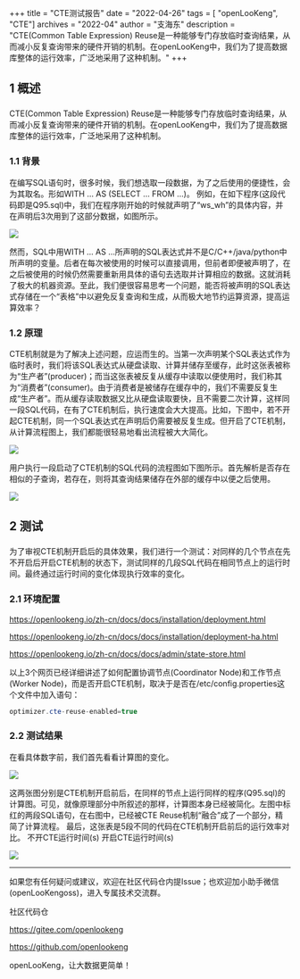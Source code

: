 +++ 
title = "CTE测试报告"
date = "2022-04-26"
tags = [ "openLooKeng", "CTE"]
archives = "2022-04"
author = "支海东"
description = "CTE(Common Table Expression) Reuse是一种能够专门存放临时查询结果，从而减小反复查询带来的硬件开销的机制。在openLooKeng中，我们为了提高数据库整体的运行效率，广泛地采用了这种机制。"
+++

## <p align="left">1 概述</p>

CTE(Common Table Expression) Reuse是一种能够专门存放临时查询结果，从而减小反复查询带来的硬件开销的机制。在openLooKeng中，我们为了提高数据库整体的运行效率，广泛地采用了这种机制。

### 1.1	背景

在编写SQL语句时，很多时候，我们想选取一段数据，为了之后使用的便捷性，会为其取名。形如WITH … AS (SELECT … FROM …)。
例如，在如下程序(这段代码即是Q95.sql)中，我们在程序刚开始的时候就声明了“ws_wh”的具体内容，并在声明后3次用到了这部分数据，如图所示。

<img align="center" src='/zh-cn/blog/20220426/01.jpg' />

然而，SQL中用WITH … AS …所声明的SQL表达式并不是C/C++/java/python中所声明的变量。后者在每次被使用的时候可以直接调用，但前者即便被声明了，在之后被使用的时候仍然需要重新用具体的语句去选取并计算相应的数据。这就消耗了极大的机器资源。至此，我们便很容易思考一个问题，能否将被声明的SQL表达式存储在一个“表格”中以避免反复查询和生成，从而极大地节约运算资源，提高运算效率？

### 1.2 原理

CTE机制就是为了解决上述问题，应运而生的。当第一次声明某个SQL表达式作为临时表时，我们将该SQL表达式从硬盘读取、计算并储存至缓存，此时这张表被称为“生产者”(producer)；而当这张表被反复从缓存中读取以便使用时，我们称其为“消费者”(consumer)。由于消费者是被储存在缓存中的，我们不需要反复生成“生产者”。而从缓存读取数据又比从硬盘读取要快，且不需要二次计算，这样同一段SQL代码，在有了CTE机制后，执行速度会大大提高。比如，下图中，若不开起CTE机制，同一个SQL表达式在声明后仍需要被反复生成。但开启了CTE机制，从计算流程图上，我们都能很轻易地看出流程被大大简化。

<img align="center" src='/zh-cn/blog/20220426/02.jpg' />

用户执行一段启动了CTE机制的SQL代码的流程图如下图所示。首先解析是否存在相似的子查询，若存在，则将其查询结果储存在外部的缓存中以便之后使用。

<img align="center" src='/zh-cn/blog/20220426/03.jpg' />

## <p align="left">2 测试</p>

为了审视CTE机制开启后的具体效果，我们进行一个测试：对同样的几个节点在先不开启后开启CTE机制的状态下，测试同样的几段SQL代码在相同节点上的运行时间。最终通过运行时间的变化体现执行效率的变化。

### 2.1	环境配置

<https://openlookeng.io/zh-cn/docs/docs/installation/deployment.html>

<https://openlookeng.io/zh-cn/docs/docs/installation/deployment-ha.html>

<https://openlookeng.io/zh-cn/docs/docs/admin/state-store.html>

以上3个网页已经详细讲述了如何配置协调节点(Coordinator Node)和工作节点(Worker Node)，而是否开启CTE机制，取决于是否在/etc/config.properties这个文件中加入语句：

```java
optimizer.cte-reuse-enabled=true
```

### 2.2	测试结果

在看具体数字前，我们首先看看计算图的变化。

<img align="center" src='/zh-cn/blog/20220426/04.jpg' />

这两张图分别是CTE机制开启前后，在同样的节点上运行同样的程序(Q95.sql)的计算图。可见，就像原理部分中所叙述的那样，计算图本身已经被简化。左图中标红的两段SQL语句，在右图中，已经被CTE Reuse机制“融合”成了一个部分，精简了计算流程。
最后，这张表是5段不同的代码在CTE机制开启前后的运行效率对比。
	不开CTE运行时间(s)	开启CTE运行时间(s)	

<img align="center" src='/zh-cn/blog/20220426/05.png' />

---

如果您有任何疑问或建议，欢迎在社区代码仓内提Issue；也欢迎加小助手微信(openLooKengoss)，进入专属技术交流群。

社区代码仓 

<https://gitee.com/openlookeng>

<https://github.com/openlookeng>


openLooKeng，让大数据更简单！